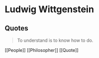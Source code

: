 # Ludwig Wittgenstein

## Quotes

> To understand is to know how to do.

[[People]] [[Philosopher]] [[Quote]]
